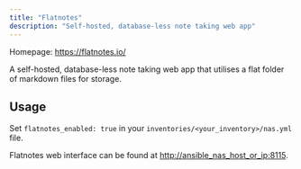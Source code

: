 ```yaml
---
title: "Flatnotes"
description: "Self-hosted, database-less note taking web app"
---
```


Homepage: <https://flatnotes.io/>

A self-hosted, database-less note taking web app that utilises a flat folder of markdown files for storage.

## Usage

Set `flatnotes_enabled: true` in your `inventories/<your_inventory>/nas.yml` file.

Flatnotes web interface can be found at <http://ansible_nas_host_or_ip:8115>.

